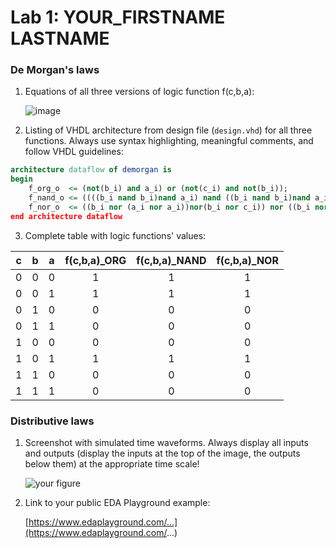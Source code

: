 # Lab 1: YOUR_FIRSTNAME LASTNAME

### De Morgan's laws

1. Equations of all three versions of logic function f(c,b,a):

   ![image](https://user-images.githubusercontent.com/99726477/154728584-272e618d-f42c-4065-8861-960a785c7142.png)

2. Listing of VHDL architecture from design file (`design.vhd`) for all three functions. Always use syntax highlighting, meaningful comments, and follow VHDL guidelines:

```vhdl
architecture dataflow of demorgan is
begin
    f_org_o  <= (not(b_i) and a_i) or (not(c_i) and not(b_i));
    f_nand_o <= ((((b_i nand b_i)nand a_i) nand ((b_i nand b_i)nand a_i )) nand (((b_i nand b_i)nand a_i) nand ((b_i nand b_i)nand a_i ))) nand (((b_i nand b_i)nand(c_i nand c_i)));
    f_nor_o  <= ((b_i nor (a_i nor a_i))nor(b_i nor c_i)) nor ((b_i nor (a_i nor a_i))nor(b_i nor c_i));
end architecture dataflow
```

3. Complete table with logic functions' values:

| **c** | **b** |**a** | **f(c,b,a)_ORG** | **f(c,b,a)_NAND** | **f(c,b,a)_NOR** |
| :-: | :-: | :-: | :-: | :-: | :-: |
| 0 | 0 | 0 | 1 | 1 | 1 |
| 0 | 0 | 1 | 1 | 1 | 1 |
| 0 | 1 | 0 | 0 | 0 | 0 | 
| 0 | 1 | 1 | 0 | 0 | 0 |  
| 1 | 0 | 0 | 0 | 0 | 0 |
| 1 | 0 | 1 | 1 | 1 | 1 |  
| 1 | 1 | 0 | 0 | 0 | 0 |  
| 1 | 1 | 1 | 0 | 0 | 0 |  

### Distributive laws

1. Screenshot with simulated time waveforms. Always display all inputs and outputs (display the inputs at the top of the image, the outputs below them) at the appropriate time scale!

   ![your figure]()

2. Link to your public EDA Playground example:

   [https://www.edaplayground.com/...](https://www.edaplayground.com/...)
